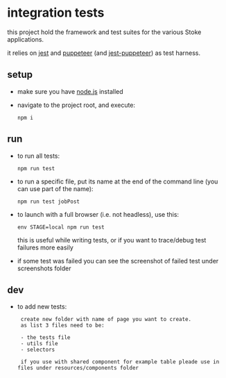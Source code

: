 # integration tests

this project hold the framework and test suites for the various Stoke applications.

it relies on [jest][1] and [puppeteer][2] (and [jest-puppeteer][3]) as test harness.

## setup

- make sure you have [node.js][4] installed
- navigate to the project root, and execute:
  
      npm i

## run

- to run all tests:
   
      npm run test

- to run a specific file, put its name at the end of the command line (you can use part of the name):
   
      npm run test jobPost

- to launch with a full browser (i.e. not headless), use this:
  
      env STAGE=local npm run test
   
   this is useful while writing tests, or if you want to trace/debug test failures more easily
- if some test was failed you can see the screenshot of failed test under screenshots folder

## dev 
- to add new tests:

       create new folder with name of page you want to create. 
       as list 3 files need to be:
       
       - the tests file
       - utils file 
       - selectors
       
       if you use with shared component for example table pleade use in files under resources/components folder





[1]: https://jestjs.io/docs/en/puppeteer
[2]: https://pptr.dev/
[3]: https://github.com/smooth-code/jest-puppeteer/tree/master/packages/jest-puppeteer
[4]: https://nodejs.org/en/
